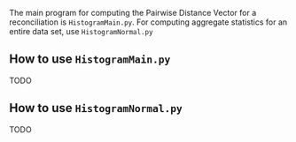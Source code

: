 The main program for computing the Pairwise Distance Vector for a reconciliation is `HistogramMain.py`. For computing aggregate statistics for an entire data set, use `HistogramNormal.py`

## How to use `HistogramMain.py`

TODO

## How to use `HistogramNormal.py`

TODO
